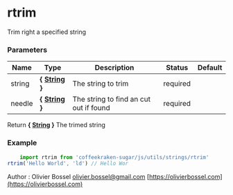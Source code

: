 # rtrim

Trim right a specified string


### Parameters
Name  |  Type  |  Description  |  Status  |  Default
------------  |  ------------  |  ------------  |  ------------  |  ------------
string  |  **{ [String](https://developer.mozilla.org/fr/docs/Web/JavaScript/Reference/Objets_globaux/String) }**  |  The string to trim  |  required  |
needle  |  **{ [String](https://developer.mozilla.org/fr/docs/Web/JavaScript/Reference/Objets_globaux/String) }**  |  The string to find an cut out if found  |  required  |

Return **{ [String](https://developer.mozilla.org/fr/docs/Web/JavaScript/Reference/Objets_globaux/String) }** The trimed string

### Example
```js
	import rtrim from 'coffeekraken-sugar/js/utils/strings/rtrim'
rtrim('Hello World', 'ld') // Hello Wor
```
Author : Olivier Bossel [olivier.bossel@gmail.com](mailto:olivier.bossel@gmail.com) [https://olivierbossel.com](https://olivierbossel.com)